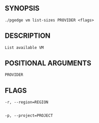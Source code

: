 ## SYNOPSIS
    ./pgedge vm list-sizes PROVIDER <flags>
 
## DESCRIPTION
    List available VM
 
## POSITIONAL ARGUMENTS
    PROVIDER
 
## FLAGS
    -r, --region=REGION
    
    
    -p, --project=PROJECT
    
    
